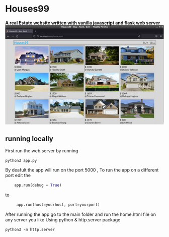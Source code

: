 # Houses99
<b>A real Estate website written with vanilla javascript and flask web server</b>
![Screenshot](images/screen.jpg)
## running locally 
First run the web server by running 
```
python3 app.py 
```
By deafult the app will run on the port 5000 , To run the app on a different port edit the 
```python
    app.run(debug = True)
```
to 
```python
     app.run(host=yourhost, port=yourport)
```
After running the app go to the main folder and run the home.html file on any server you like 
Using python & http.server package 
```
python3 -m http.server
```

